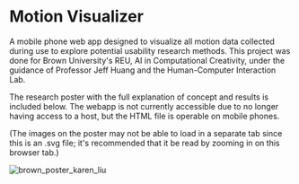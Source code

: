 # Motion Visualizer

A mobile phone web app designed to visualize all motion data collected during use to explore potential usability research methods. This project was done for Brown University's REU, AI in Computational Creativity, under the guidance of Professor Jeff Huang and the Human-Computer Interaction Lab.

The research poster with the full explanation of concept and results is included below. The webapp is not currently accessible due to no longer having access to a host, but the HTML file is operable on mobile phones.

(The images on the poster may not be able to load in a separate tab since this is an .svg file; it's recommended that it be read by zooming in on this browser tab.)

![brown_poster_karen_liu](https://github.com/klingliu/motion-visualizer/assets/32974169/094dffab-db22-429d-9070-4225ee0545ff)
